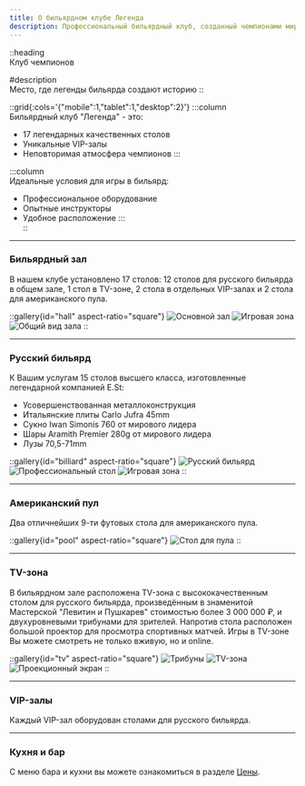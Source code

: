 ```yaml
---
title: О бильярдном клубе Легенда
description: Профессиональный бильярдный клуб, созданный чемпионами мира. Высококлассное оборудование и атмосфера спортивного мастерства
---
```


::heading  
Клуб чемпионов

#description  
Место, где легенды бильярда создают историю
::

::grid{:cols='{"mobile":1,"tablet":1,"desktop":2}'}
:::column  
Бильярдный клуб "Легенда" - это:

- 17 легендарных качественных столов
- Уникальные VIP-залы
- Неповторимая атмосфера чемпионов
:::

:::column  
Идеальные условия для игры в бильярд:

- Профессиональное оборудование
- Опытные инструкторы
- Удобное расположение
:::  
::

<hr/>

### Бильярдный зал 

В нашем клубе установлено 17 столов: 12 столов для русского бильярда в общем зале, 1 стол в TV-зоне, 2 стола в отдельных VIP-залах и 2 стола для американского пула.

::gallery{id="hall" aspect-ratio="square"}
![Основной зал](/images/hall_1.jpg)
![Игровая зона](/images/hall_2.jpg)
![Общий вид зала](/images/hall_3.jpg)
::

<hr/>

### Русский бильярд

К Вашим услугам 15 столов высшего класса, изготовленные легендарной компанией E.St:

- Усовершенствованная металлоконструкция
- Итальянские плиты Carlo Jufra 45mm
- Сукно Iwan Simonis 760 от мирового лидера
- Шары Aramith Premier 280g от мирового лидера
- Лузы 70,5-71mm

::gallery{id="billiard" aspect-ratio="square"}
![Русский бильярд](/images/billiard_1.jpg)
![Профессиональный стол](/images/billiard_2.jpg)
![Игровая зона](/images/billiard_3.jpg)
::

<hr/>

### Американский пул

Два отличнейших 9-ти футовых стола для американского пула.

::gallery{id="pool" aspect-ratio="square"}
![Стол для пула](/images/pool.jpg)
::

<hr/>

### TV-зона

В бильярдном зале расположена TV-зона с высококачественным столом для русского бильярда, произведённым в знаменитой Мастерской "Левитин и Пушкарев" стоимостью более 3 000 000 ₽, и двухуровневыми трибунами для зрителей. Напротив стола расположен большой проектор для просмотра спортивных матчей. Игры в TV-зоне Вы можете смотреть не только вживую, но и online.

::gallery{id="tv" aspect-ratio="square"}
![Трибуны](/images/tv_1.jpg)
![TV-зона](/images/tv_2.jpg)
![Проекционный экран](/images/tv_3.jpg)
::

<hr/>

### VIP-залы

Каждый VIP-зал оборудован столами для русского бильярда.

<hr/>

### Кухня и бар

С меню бара и кухни вы можете ознакомиться в разделе [Цены](price.html).
